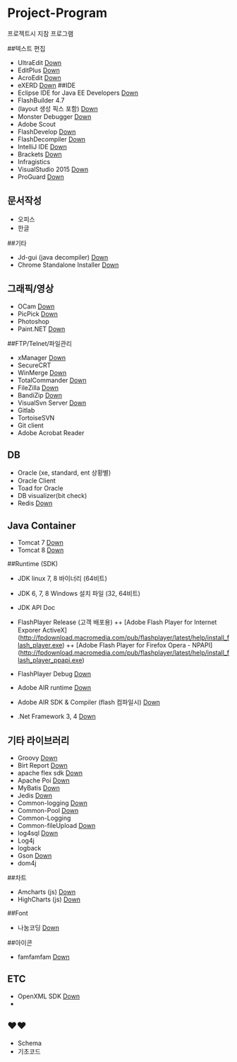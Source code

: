 # Project-Program
프로젝트시 지참 프로그램

##텍스트 편집
+ UltraEdit [Down](http://www.ultraedit.com/)
+ EditPlus [Down](http://editplus.co.kr/kr/download.html)
+ AcroEdit [Down](http://www.acrosoft.pe.kr/board/download)
+ eXERD [Down](http://ko.exerd.com/#download-section)
##IDE
+ Eclipse IDE for Java EE Developers [Down](http://www.eclipse.org/downloads/)
+ FlashBuilder 4.7
+ (layout 생성 픽스 포함) [Down](https://helpx.adobe.com/flash-builder/kb/flex-new-project-issue--.html)
+ Monster Debugger [Down](http://www.monsterdebugger.com/downloads)
+ Adobe Scout
+ FlashDevelop [Down](http://www.flashdevelop.org/community/viewforum.php?f=11)
+ FlashDecompiler [Down](https://www.free-decompiler.com/flash/download/)
+ IntelliJ IDE [Down](https://www.jetbrains.com/idea/download/)
+ Brackets [Down](http://brackets.io/)
+ Infragistics 
+ VisualStudio 2015 [Down](https://www.visualstudio.com/ko-kr/downloads/download-visual-studio-vs.aspx)
+ ProGuard [Down](http://proguard.sourceforge.net/)

## 문서작성
+ 오피스
+ 한글

##기타 
+ Jd-gui (java decompiler) [Down](http://jd.benow.ca/)
+ Chrome Standalone Installer [Down](http://www.google.com/chrome/eula.html?system=true&standalone=1)

## 그래픽/영상
+ OCam [Down](http://ohsoft.net/ko/bbs/board.php?bo_table=ocam_board)
+ PicPick [Down](http://wiziple.tistory.com/)
+ Photoshop
+ Paint.NET [Down](http://www.getpaint.net/download.html)

##FTP/Telnet/파일관리
+ xManager  [Down](http://www.netsarang.co.kr/download/down_xmg5.html)
+ SecureCRT
+ WinMerge [Down](http://winmerge.org/downloads/)
+ TotalCommander [Down](http://www.ghisler.com/download.htm)
+ FileZilla [Down](https://filezilla-project.org/download.php?show_all=1)
+ BandiZip [Down](http://www.bandisoft.co.kr/bandizip/)
+ VisualSvn Server [Down](https://www.visualsvn.com/server/download/) 
+ Gitlab
+ TortoiseSVN
+ Git client
+ Adobe Acrobat Reader

## DB
+ Oracle (xe, standard, ent 상황별)
+ Oracle Client
+ Toad for Oracle
+ DB visualizer(bit check)
+ Redis [Down](http://redis.io/download)

## Java Container
+ Tomcat 7 [Down](http://tomcat.apache.org/download-70.cgi)
+ Tomcat 8 [Down](http://tomcat.apache.org/download-80.cgi)

##Runtime (SDK)
+ JDK linux 7, 8 바이너리 (64비트)
+ JDK 6, 7, 8 Windows 설치 파일 (32, 64비트)
+ JDK API Doc
+ FlashPlayer Release (고객 배포용)
++ [Adobe Flash Player for Internet Exporer ActiveX]
(http://fpdownload.macromedia.com/pub/flashplayer/latest/help/install_flash_player.exe)
++ [Adobe Flash Player for Firefox Opera - NPAPI]
(http://fpdownload.macromedia.com/pub/flashplayer/latest/help/install_flash_player_ppapi.exe)

+ FlashPlayer Debug [Down](https://www.adobe.com/support/flashplayer/debug_downloads.html)
+ Adobe AIR runtime [Down](http://www.adobe.com/products/air/runtime-distribution3.html)
+ Adobe AIR SDK & Compiler (flash 컴파일시)  [Down](http://www.adobe.com/devnet/air/air-sdk-download.html)
+ .Net Framework 3, 4 [Down](http://getdotnet.azurewebsites.net/target-dotnet-platforms.html)

## 기타 라이브러리
+ Groovy [Down](http://www.groovy-lang.org/download.html)
+ Birt Report [Down](http://download.eclipse.org/birt/downloads/)
+ apache flex sdk [Down](http://flex.apache.org/download-binaries.html)
+ Apache Poi [Down](https://poi.apache.org/download.html)
+ MyBatis [Down](https://github.com/mybatis/mybatis-3/releases)
+ Jedis [Down](https://github.com/xetorthio/jedis/releases)
+ Common-logging [Down](https://commons.apache.org/proper/commons-logging/download_logging.cgi)
+ Common-Pool [Down](https://commons.apache.org/proper/commons-pool/download_pool.cgi)
+ Common-Logging
+ Common-fileUpload [Down](https://commons.apache.org/proper/commons-fileupload/)
+ log4sql [Down](http://sourceforge.net/projects/log4sql/files/)
+ Log4j
+ logback
+ Gson [Down](https://github.com/google/gson/releases)
+ dom4j

##차트
+ Amcharts (js) [Down](http://www.amcharts.com/download/)
+ HighCharts (js) [Down](http://www.highcharts.com/download)

##Font
+ 나눔코딩 [Down](http://dev.naver.com/projects/nanumfont/)

##아이콘
+ famfamfam [Down](http://www.famfamfam.com/)

## ETC
+ OpenXML SDK [Down](https://www.microsoft.com/en-us/download/details.aspx?id=30425)
+ 

## ♥♥
+ Schema
+ 기초코드

